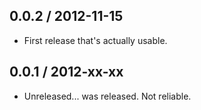 0.0.2 / 2012-11-15
------------------
* First release that's actually usable.


0.0.1 / 2012-xx-xx
------------------
* Unreleased... was released. Not reliable.
